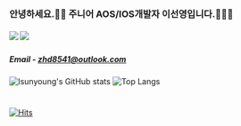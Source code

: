 
### 안녕하세요.👋🏻 주니어 AOS/IOS개발자 이선영입니다.👩🏻‍💻
##### <a href="https://lsunyoung.tistory.com/" target="_blank"><img src="https://img.shields.io/badge/Blog-FFE5F1?style=flat&logo=tistory&logoColor=ADA2FF"/></a> <a href="https://www.notion.so/IOS-45a46b0a87ae423b912e95cfd0412c85" target="_blank"><img src="https://img.shields.io/badge/notion-FFE5F1?style=flat&logo=notion&logoColor=ADA2FF"/></a>
##### Email - zhd8541@outlook.com

![lsunyoung's GitHub stats](https://github-readme-stats.vercel.app/api?username=lsunyoung&show_icons=true&theme=dracula)
![Top Langs](https://github-readme-stats.vercel.app/api/top-langs/?username=lsunyoung&layout=compact&theme=dracula)
#
[![Hits](https://hits.seeyoufarm.com/api/count/incr/badge.svg?url=https%3A%2F%2Fgithub.com%2Flsunyoung&count_bg=%23FFEDFB&title_bg=%23555555&icon=&icon_color=%23E7E7E7&title=hits&edge_flat=false)](https://hits.seeyoufarm.com)
<!--
**lsunyoung/lsunyoung** is a ✨ _special_ ✨ repository because its `README.md` (this file) appears on your GitHub profile.

Here are some ideas to get you started:

- 🔭 I’m currently working on ...
- 🌱 I’m currently learning ...
- 👯 I’m looking to collaborate on ...
- 🤔 I’m looking for help with ...
- 💬 Ask me about ...
- 📫 How to reach me: ...
- 😄 Pronouns: ...
- ⚡ Fun fact: ...
-->
